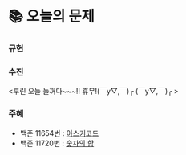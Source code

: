 # 📚 오늘의 문제
### 규현

### 수진
<루린 오늘 놀꺼다~~~!! 휴무!(￣y▽,￣)╭ (￣y▽,￣)╭ >
### 주혜
- 백준 11654번 : [아스키코드](https://www.acmicpc.net/problem/11654)
- 백준 11720번 : [숫자의 합](https://www.acmicpc.net/problem/11720)
